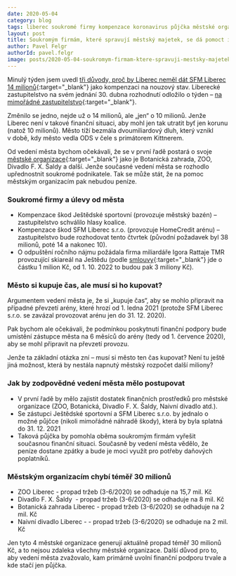 ```yaml
---
date: 2020-05-04
category: blog
tags: liberec soukromé firmy kompenzace koronavirus půjčka městské organizace mimořádné zastupitelstvo
layout: post
title: Soukromým firmám, které spravují městský majetek, se dá pomoct i jinak než nalitím peněz 
author: Pavel Felgr
authorId: pavel.felgr
image: posts/2020-05-04-soukromym-firmam-ktere-spravuji-mestsky-majetek-se-da-pomoct-i-jinak.jpg
---
```


Minulý týden jsem uvedl [tři důvody, proč by Liberec neměl dát SFM Liberec 14 milionů](https://liberecky.pirati.cz/aktuality/proc-by-liberec-nemel-davat-penize-sfm-liberec-sro.html){:target="_blank"} jako kompenzaci na nouzový stav. Liberecké zastupitelstvo na svém jednání 30. dubna rozhodnutí odložilo o týden – [na mimořádné zastupitelstvo](https://www.liberec.cz/cz/obcan/aktuality/hlavni-zpravy/pozvanka-3-zasedani-zastupitelstva-mesta-liberec.html){:target="_blank"}.

Změnilo se jedno, nejde už o 14 milionů, ale „jen“ o 10 milionů. Jenže Liberec není v takové finanční situaci, aby mohl jen tak utratit byť jen korunu (natož 10 milionů). Město tíží bezmála dvoumiliardový dluh, který vznikl v době, kdy město vedla ODS v čele s primátorem Kittnerem.

Od vedení města bychom očekávali, že se v první řadě postará o svoje [městské organizace](https://www.liberec.cz/cz/mesto-samosprava/mestske-organizace/){:target="_blank"} jako je Botanická zahrada, ZOO, Divadlo F. X. Šaldy a další. Jenže současné vedení města se rozhodlo upřednostnit soukromé podnikatele. Tak se může stát, že na pomoc městským organizacím pak nebudou peníze.

### Soukromé firmy a úlevy od města

- Kompenzace škod Ještědské sportovní (provozuje městský bazén) – zastupitelstvo schválilo hlasy koalice.
- Kompenzace škod SFM Liberec s.r.o. (provozuje HomeCredit arénu) – zastupitelstvo bude rozhodovat tento čtvrtek (původní požadavek byl 38 milionů, poté 14 a nakonec 10).
- O odpuštění ročního nájmu požádala firma miliardáře Igora Rattaje TMR provozující skiareál na Ještědu (podle [smlouvy](https://podklady.liberec.cz/download.files.php?url=2017%2F2017-11-30+ZM+10%2FDle+bod%C5%AF%2F003-01+Schv%C3%A1len%C3%AD+smluvn%C3%AD+dokumentace+k+p%C5%99enech%C3%A1n%C3%AD+ly%C5%BEa%C5%99sk%C3%A9ho+are%C3%A1lu+Je%C5%A1t%C4%9Bd+k+dlouhodob%C3%A9mu+u%C5%BE%C3%ADv%C3%A1n%C3%AD_1_cast.pdf&ref=zastupitelstvo){:target="_blank"} jde o částku 1 milion Kč, od 1. 10. 2022 to budou pak 3 miliony Kč).

### Město si kupuje čas, ale musí si ho kupovat?

Argumentem vedení města je, že si „kupuje čas“, aby se mohlo připravit na případné převzetí arény, které hrozí od 1. ledna 2021 (protože SFM Liberec s.r.o. se zavázal provozovat arénu jen do 31. 12. 2020).

Pak bychom ale očekávali, že podmínkou poskytnutí finanční podpory bude umístění zástupce města na 6 měsíců do arény (tedy od 1. července 2020), aby se mohl připravit na převzetí provozu. 

Jenže ta základní otázka zní – musí si město ten čas kupovat? Není tu ještě jiná možnost, která by nestála napnutý městský rozpočet další miliony?

### Jak by zodpovědné vedení města mělo postupovat

- V první řadě by mělo zajistit dostatek finančních prostředků pro městské organizace (ZOO, Botanická, Divadlo F. X. Šaldy, Naivní divadlo atd.). 
- Se zástupci Ještědské sportovní a SFM Liberec s.r.o. by jednalo o možné půjčce (nikoli mimořádné náhradě škody), která by byla splatná do 31. 12. 2021
- Taková půjčka by pomohla oběma soukromým firmám vyřešit současnou finanční situaci. Současně by vedení města vědělo, že peníze dostane zpátky a bude je moci využít pro potřeby daňových poplatníků.

### Městským organizacím chybí téměř 30 milionů

- ZOO Liberec - propad tržeb (3-6/2020) se odhaduje na 15,7 mil. Kč  
- Divadlo F. X. Šaldy  - propad tržeb (3-6/2020) se odhaduje na 8 mil. Kč
- Botanická zahrada Liberec - propad tržeb (3-6/2020) se odhaduje na 2 mil. Kč
- Naivní divadlo Liberec - - propad tržeb (3-6/2020) se odhaduje na 2 mil. Kč

Jen tyto 4 městské organizace generují aktuálně propad téměř 30 milionů Kč, a to nejsou zdaleka všechny městské organizace. Další důvod pro to, aby vedení města zvažovalo, kam primárně uvolní finanční podporu trvale a kde stačí jen půjčka.
